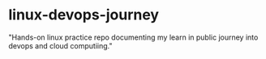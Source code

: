 # linux-devops-journey
"Hands-on linux practice repo documenting my learn in public journey into devops and cloud computiing."
